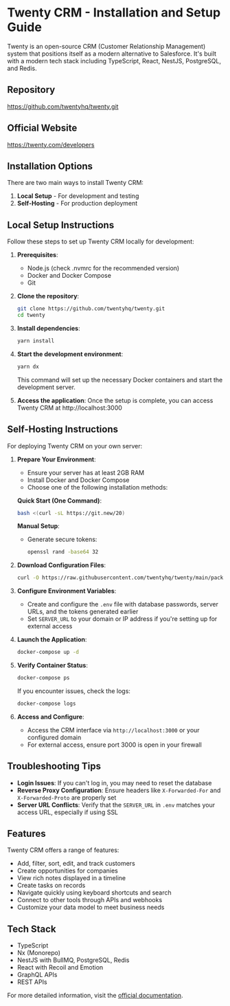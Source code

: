 # Twenty CRM - Installation and Setup Guide

Twenty is an open-source CRM (Customer Relationship Management) system that positions itself as a modern alternative to Salesforce. It's built with a modern tech stack including TypeScript, React, NestJS, PostgreSQL, and Redis.

## Repository
https://github.com/twentyhq/twenty.git

## Official Website
https://twenty.com/developers

## Installation Options

There are two main ways to install Twenty CRM:

1. **Local Setup** - For development and testing
2. **Self-Hosting** - For production deployment

## Local Setup Instructions

Follow these steps to set up Twenty CRM locally for development:

1. **Prerequisites**:
   - Node.js (check .nvmrc for the recommended version)
   - Docker and Docker Compose
   - Git

2. **Clone the repository**:
   ```bash
   git clone https://github.com/twentyhq/twenty.git
   cd twenty
   ```

3. **Install dependencies**:
   ```bash
   yarn install
   ```

4. **Start the development environment**:
   ```bash
   yarn dx
   ```
   This command will set up the necessary Docker containers and start the development server.

5. **Access the application**:
   Once the setup is complete, you can access Twenty CRM at http://localhost:3000

## Self-Hosting Instructions

For deploying Twenty CRM on your own server:

1. **Prepare Your Environment**:
   - Ensure your server has at least 2GB RAM
   - Install Docker and Docker Compose
   - Choose one of the following installation methods:

   **Quick Start (One Command)**:
   ```bash
   bash <(curl -sL https://git.new/20)
   ```

   **Manual Setup**:
   - Generate secure tokens:
     ```bash
     openssl rand -base64 32
     ```

2. **Download Configuration Files**:
   ```bash
   curl -O https://raw.githubusercontent.com/twentyhq/twenty/main/packages/twenty-docker/docker-compose.yml
   ```

3. **Configure Environment Variables**:
   - Create and configure the `.env` file with database passwords, server URLs, and the tokens generated earlier
   - Set `SERVER_URL` to your domain or IP address if you're setting up for external access

4. **Launch the Application**:
   ```bash
   docker-compose up -d
   ```

5. **Verify Container Status**:
   ```bash
   docker-compose ps
   ```
   
   If you encounter issues, check the logs:
   ```bash
   docker-compose logs
   ```

6. **Access and Configure**:
   - Access the CRM interface via `http://localhost:3000` or your configured domain
   - For external access, ensure port 3000 is open in your firewall

## Troubleshooting Tips

- **Login Issues**: If you can't log in, you may need to reset the database
- **Reverse Proxy Configuration**: Ensure headers like `X-Forwarded-For` and `X-Forwarded-Proto` are properly set
- **Server URL Conflicts**: Verify that the `SERVER_URL` in `.env` matches your access URL, especially if using SSL

## Features

Twenty CRM offers a range of features:

- Add, filter, sort, edit, and track customers
- Create opportunities for companies
- View rich notes displayed in a timeline
- Create tasks on records
- Navigate quickly using keyboard shortcuts and search
- Connect to other tools through APIs and webhooks
- Customize your data model to meet business needs

## Tech Stack

- TypeScript
- Nx (Monorepo)
- NestJS with BullMQ, PostgreSQL, Redis
- React with Recoil and Emotion
- GraphQL APIs
- REST APIs

For more detailed information, visit the [official documentation](https://docs.twenty.com).
